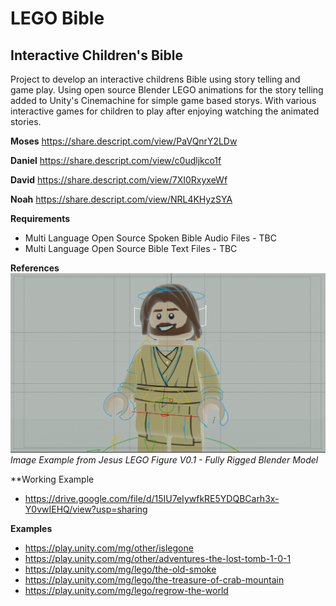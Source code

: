 # LEGO Bible

## Interactive Children's Bible
Project to develop an interactive childrens Bible using story telling and game play. 
Using open source Blender LEGO animations for the story telling added to Unity's Cinemachine for simple game based storys. With various interactive games for children to play after enjoying watching the animated stories.

**Moses**
https://share.descript.com/view/PaVQnrY2LDw

**Daniel**
https://share.descript.com/view/c0udljkco1f

**David**
https://share.descript.com/view/7XI0RxyxeWf

**Noah**
https://share.descript.com/view/NRL4KHyzSYA


**Requirements**
 - Multi Language Open Source Spoken Bible Audio Files - TBC
 - Multi Language Open Source Bible Text Files - TBC

**References**
![blender example](assets/example_jesus.png) 
*Image Example from Jesus LEGO Figure V0.1 - Fully Rigged Blender Model*

**Working Example
- https://drive.google.com/file/d/15IU7eIywfkRE5YDQBCarh3x-Y0vwIEHQ/view?usp=sharing

**Examples**
- https://play.unity.com/mg/other/islegone
- https://play.unity.com/mg/other/adventures-the-lost-tomb-1-0-1
- https://play.unity.com/mg/lego/the-old-smoke
- https://play.unity.com/mg/lego/the-treasure-of-crab-mountain
- https://play.unity.com/mg/lego/regrow-the-world



